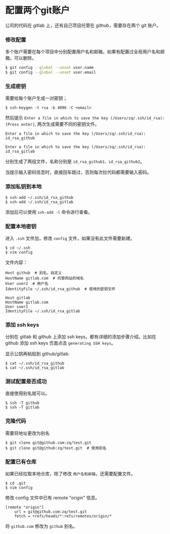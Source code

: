 # 配置两个git账户

公司的代码在 gitlab 上，还有自己项目托管在 github，需要存在两个 git 账户。

### 修改配置

多个账户需要在每个项目中分别配置用户名和邮箱，如果有配置过全局用户名和邮箱，可以删除。
```bash
$ git config --global --unset user.name
$ git config --global --unset user.email
```
### 生成密钥
需要给每个账户生成一对密钥；
```shell
$ ssh-keygen -t rsa -b 4096 -C <email>
```
然后提示 `Enter a file in which to save the key (/Users/zq/.ssh/id_rsa): [Press enter]`, 两次生成需要不同的密钥文件。
```shell
Enter a file in which to save the key (/Users/zq/.ssh/id_rsa): id_rsa_github
```
```shell
Enter a file in which to save the key (/Users/zq/.ssh/id_rsa): id_rsa_gitlab
```
分别生成了两组文件，名称分别是 `id_rsa_github1、id_rsa_github2`。

当提示输入密码信息时，直接回车跳过，否则每次拉代码都需要输入密码。

### 添加私钥到本地
```shell
$ ssh-add ~/.ssh/id_rsa_github
$ ssh-add ~/.ssh/id_rsa_gitlab
```
添加后可以使用 `ssh-add -l` 命令进行查看。
### 配置本地密钥
进入 `.ssh` 文件加，修改 `config` 文件，如果没有此文件需要新建。
```shell
$ cd ~/.ssh
$ vim config
```
文件内容：
```
Host github  # 别名，自定义
HostName gitlab.com  # 托管网站的域名
User user2  # 用户名
IdentityFile ~/.ssh/id_rsa_github  # 使用的密钥文件

Host gitlab
HostName gitlab.com
User suer1
IdentityFile ~/.ssh/id_rsa_gitlab
```
### 添加 ssh keys
分别在 gitlab 和 github 上添加 ssh keys，都有详细的添加步骤介绍。比如在 github 添加 ssh keys 页面点击 `generating SSH keys`。

显示公钥再粘贴到 github/gitlab.
```shell
$ cat ~/.ssh/id_rsa_github
$ cat ~/.ssh/id_rsa_gitlab
```

### 测试配置是否成功
直接使用别名就可以。
```shell
$ ssh -T github
$ ssh -T gitlab
```
### 克隆代码
需要将地址更改为别名
```shell
$ git clone git@github.com:zq/test.git
$ git clone git@github:zq/test.git  # 使用别名
```
### 配置已有仓库
如果已经拉取本地仓库，除了修改 `用户名和邮箱`，还需要配置文件。
```shell
$ cd .git
$ vim config
```

修改 config 文件中已有 remote "origin" 信息。
```
[remote "origin"]
    url = git@github.com:zq/test.git
    fetch = +refs/heads/*:refs/remotes/origin/*
```
将 `github.com` 修改为 `github` 别名。
